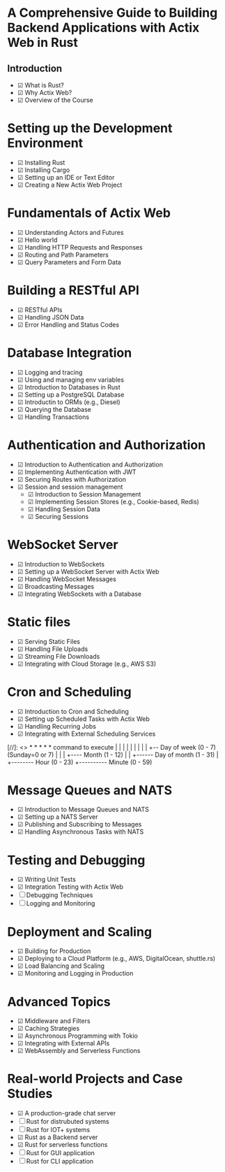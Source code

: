 # A Comprehensive Guide to Building Backend Applications with Actix Web in Rust

## Introduction

-   &#9745; What is Rust?
-   &#9745; Why Actix Web?
-   &#9745; Overview of the Course

# Setting up the Development Environment

-   &#9745; Installing Rust
-   &#9745; Installing Cargo
-   &#9745; Setting up an IDE or Text Editor
-   &#9745; Creating a New Actix Web Project

# Fundamentals of Actix Web

-   &#9745; Understanding Actors and Futures
-   &#9745; Hello world
-   &#9745; Handling HTTP Requests and Responses
-   &#9745; Routing and Path Parameters
-   &#9745; Query Parameters and Form Data

# Building a RESTful API

-   &#9745; RESTful APIs
-   &#9745; Handling JSON Data
-   &#9745; Error Handling and Status Codes

# Database Integration

-   &#9745; Logging and tracing
-   &#9745; Using and managing env variables
-   &#9745; Introduction to Databases in Rust
-   &#9745; Setting up a PostgreSQL Database
-   &#9745; Introductin to ORMs (e.g., Diesel)
-   &#9745; Querying the Database
-   &#9745; Handling Transactions

# Authentication and Authorization

-   &#9745; Introduction to Authentication and Authorization
-   &#9745; Implementing Authentication with JWT
-   &#9745; Securing Routes with Authorization
-   &#9745; Session and session management
    -   &#9745; Introduction to Session Management
    -   &#9745; Implementing Session Stores (e.g., Cookie-based, Redis)
    -   &#9745; Handling Session Data
    -   &#9745; Securing Sessions

# WebSocket Server

-   &#9745; Introduction to WebSockets
-   &#9745; Setting up a WebSocket Server with Actix Web
-   &#9745; Handling WebSocket Messages
-   &#9745; Broadcasting Messages
-   &#9745; Integrating WebSockets with a Database

# Static files

-   &#9745; Serving Static Files
-   &#9745; Handling File Uploads
-   &#9745; Streaming File Downloads
-   &#9745; Integrating with Cloud Storage (e.g., AWS S3)

# Cron and Scheduling

-   &#9745; Introduction to Cron and Scheduling
-   &#9745; Setting up Scheduled Tasks with Actix Web
-   &#9745; Handling Recurring Jobs
-   &#9745; Integrating with External Scheduling Services

[//]: <> \* \* \* \* \* command to execute
| | | | |
| | | | +-- Day of week (0 - 7) (Sunday=0 or 7)
| | | +---- Month (1 - 12)
| | +------ Day of month (1 - 31)
| +-------- Hour (0 - 23)
+---------- Minute (0 - 59)

# Message Queues and NATS

-   &#9745; Introduction to Message Queues and NATS
-   &#9745; Setting up a NATS Server
-   &#9745; Publishing and Subscribing to Messages
-   &#9745; Handling Asynchronous Tasks with NATS

# Testing and Debugging

-   &#9745; Writing Unit Tests
-   &#9745; Integration Testing with Actix Web
-   &#x2610; Debugging Techniques
-   &#x2610; Logging and Monitoring

# Deployment and Scaling

-   &#9745; Building for Production
-   &#9745; Deploying to a Cloud Platform (e.g., AWS, DigitalOcean, shuttle.rs)
-   &#9745; Load Balancing and Scaling
-   &#9745; Monitoring and Logging in Production

# Advanced Topics

-   &#9745; Middleware and Filters
-   &#9745; Caching Strategies
-   &#9745; Asynchronous Programming with Tokio
-   &#9745; Integrating with External APIs
-   &#9745; WebAssembly and Serverless Functions

# Real-world Projects and Case Studies

-   &#9745; A production-grade chat server
-   &#x2610; Rust for distrubuted systems
-   &#x2610; Rust for IOT+ systems
-   &#9745; Rust as a Backend server
-   &#9745; Rust for serverless functions
-   &#x2610; Rust for GUI application
-   &#x2610; Rust for CLI application
